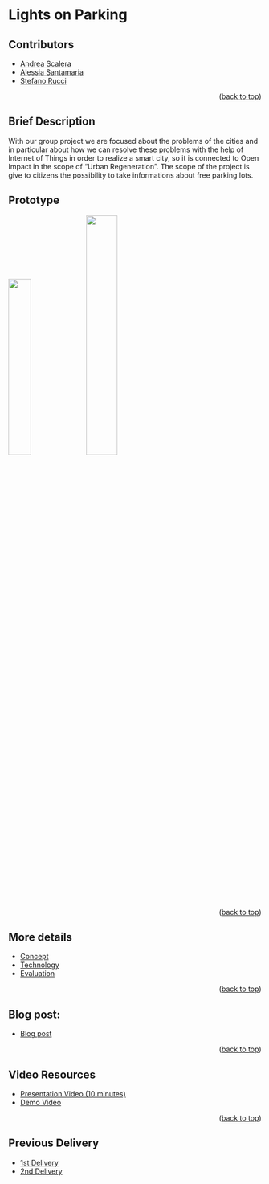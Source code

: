 # Lights on Parking

## Contributors
- [Andrea Scalera](https://www.linkedin.com/in/andrea-scalera-12ab28229/)
- [Alessia Santamaria](https://www.linkedin.com/in/alessia-santamaria-b29787151/)
- [Stefano Rucci](https://www.linkedin.com/in/stefano-rucci-74b5b6220/)

<p align="right">(<a href="#top">back to top</a>)</p>

## Brief Description
With our group project we are focused about the problems of the cities and in particular about how we can resolve these problems with the help of Internet of Things in order to realize a smart city, so it is connected to Open Impact in the scope of “Urban Regeneration”.
The scope of the project is give to citizens the possibility to take informations about free parking lots.

## Prototype
<img src="https://github.com/Progedit/Lights-on-Parking/blob/1c8108923d1eb99da6c9eff73ee257d3ea38cfc4/images/prototype1.jpeg" width=30% height=30%>                 

<img src="https://github.com/Progedit/Lights-on-Parking/blob/1c8108923d1eb99da6c9eff73ee257d3ea38cfc4/images/prototype2.jpeg" width=35% height=35%>



<p align="right">(<a href="#top">back to top</a>)</p>

## More details
- [Concept](./Concept.md)
- [Technology](./Technology.md)
- [Evaluation](./Evaluation.md)


<p align="right">(<a href="#top">back to top</a>)</p>

## Blog post:
- [Blog post](https://www.hackster.io/stefano-rucci/lights-on-parking-698115)

<p align="right">(<a href="#top">back to top</a>)</p>

## Video Resources
- [Presentation Video (10 minutes)](https://github.com/Progedit/Lights-on-Parking/blob/main/ToDo.md)
- [Demo Video](https://www.youtube.com/watch?v=2jt28GkLYO0)


<p align="right">(<a href="#top">back to top</a>)</p>

## Previous Delivery
- [1st Delivery](./1st_Delivery/)
- [2nd Delivery](./2nd_Delivery)
